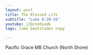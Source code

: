 ```yaml
---
layout: post
title: The Blessed Life
subtitle: "Luke 6:20-26"
youtube: jJQcVeOxxUk
tags: luke beatitudes nspg

---
```

Pacific Grace MB Church (North Shore)
